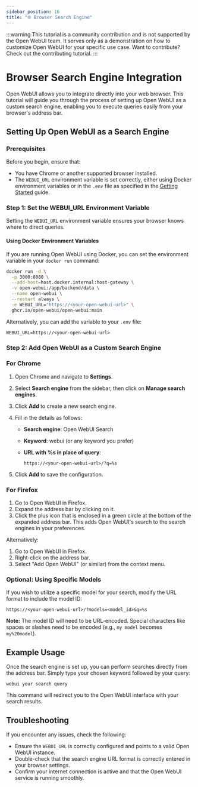 ```yaml
---
sidebar_position: 16
title: "🌐 Browser Search Engine"
---
```


:::warning
This tutorial is a community contribution and is not supported by the Open WebUI team. It serves only as a demonstration on how to customize Open WebUI for your specific use case. Want to contribute? Check out the contributing tutorial.
:::

# Browser Search Engine Integration

Open WebUI allows you to integrate directly into your web browser. This tutorial will guide you through the process of setting up Open WebUI as a custom search engine, enabling you to execute queries easily from your browser's address bar.

## Setting Up Open WebUI as a Search Engine

### Prerequisites

Before you begin, ensure that:

- You have Chrome or another supported browser installed.
- The `WEBUI_URL` environment variable is set correctly, either using Docker environment variables or in the `.env` file as specified in the [Getting Started](/getting-started/env-configuration) guide.

### Step 1: Set the WEBUI_URL Environment Variable

Setting the `WEBUI_URL` environment variable ensures your browser knows where to direct queries.

#### Using Docker Environment Variables

If you are running Open WebUI using Docker, you can set the environment variable in your `docker run` command:

```bash
docker run -d \
  -p 3000:8080 \
  --add-host=host.docker.internal:host-gateway \
  -v open-webui:/app/backend/data \
  --name open-webui \
  --restart always \
  -e WEBUI_URL="https://<your-open-webui-url>" \
  ghcr.io/open-webui/open-webui:main
```

Alternatively, you can add the variable to your `.env` file:

```plaintext
WEBUI_URL=https://<your-open-webui-url>
```

### Step 2: Add Open WebUI as a Custom Search Engine

### For Chrome

1. Open Chrome and navigate to **Settings**.
2. Select **Search engine** from the sidebar, then click on **Manage search engines**.
3. Click **Add** to create a new search engine.
4. Fill in the details as follows:
    - **Search engine**: Open WebUI Search
    - **Keyword**: webui (or any keyword you prefer)
    - **URL with %s in place of query**:

      ```
      https://<your-open-webui-url>/?q=%s
      ```

5. Click **Add** to save the configuration.

### For Firefox

1. Go to Open WebUI in Firefox.
2. Expand the address bar by clicking on it.
3. Click the plus icon that is enclosed in a green circle at the bottom of the expanded address bar. This adds Open WebUI's search to the search engines in your preferences.

Alternatively:

1. Go to Open WebUI in Firefox.
2. Right-click on the address bar.
3. Select "Add Open WebUI" (or similar) from the context menu.

### Optional: Using Specific Models

If you wish to utilize a specific model for your search, modify the URL format to include the model ID:

```
https://<your-open-webui-url>/?models=<model_id>&q=%s
```

**Note:** The model ID will need to be URL-encoded. Special characters like spaces or slashes need to be encoded (e.g., `my model` becomes `my%20model`).

## Example Usage

Once the search engine is set up, you can perform searches directly from the address bar. Simply type your chosen keyword followed by your query:

```
webui your search query
```

This command will redirect you to the Open WebUI interface with your search results.

## Troubleshooting

If you encounter any issues, check the following:

- Ensure the `WEBUI_URL` is correctly configured and points to a valid Open WebUI instance.
- Double-check that the search engine URL format is correctly entered in your browser settings.
- Confirm your internet connection is active and that the Open WebUI service is running smoothly.
